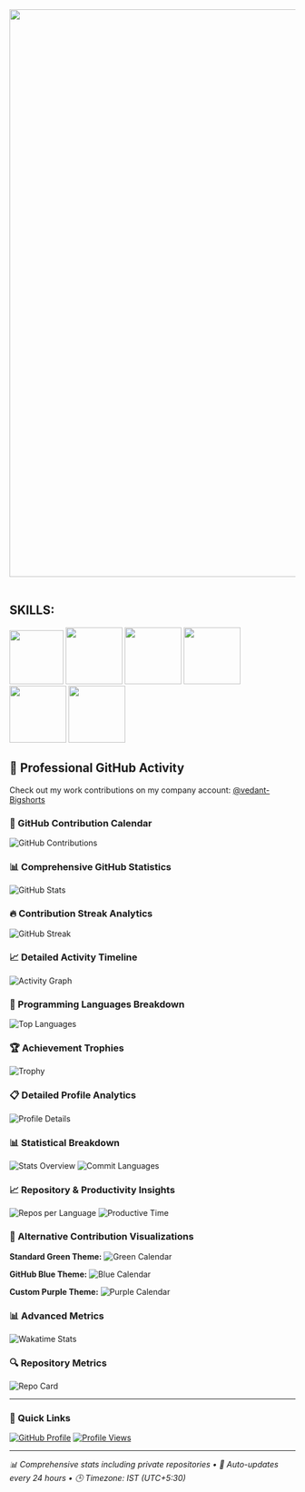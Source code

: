 <img src="https://user-images.githubusercontent.com/74038190/225813708-98b745f2-7d22-48cf-9150-083f1b00d6c9.gif" width="1000">
<br><br>

## SKILLS:
<div>
 <img src="https://github.com/vedant1101/vedant1101/assets/115668347/79016931-fc31-49e1-bc93-fe294991772f" height="95",width="100"> 
<img src="https://github.com/vedant1101/vedant1101/assets/115668347/bf0257b9-0243-4a5d-b559-3a3f8c88aec6" width="100">
<img src="https://github.com/vedant1101/vedant1101/assets/115668347/f9d2c96d-f101-43ad-854b-6822a51930fe" width="100">
  <img src="https://github.com/vedant1101/vedant1101/assets/115668347/0211dd59-c57a-4e4e-bd4a-0dec125ead60" width="100">  
  <img src="https://github.com/vedant1101/vedant1101/assets/115668347/e9fae745-356f-49ce-8261-d356d9bde4f0" width="100">
  <img src="https://github.com/vedant1101/vedant1101/assets/115668347/4663b93b-1355-4605-a6d9-688102627f71" width="100">
</div>

## 🏢 Professional GitHub Activity

Check out my work contributions on my company account: [@vedant-Bigshorts](https://github.com/vedant-Bigshorts)

### 📅 GitHub Contribution Calendar
![GitHub Contributions](https://ghchart.rshah.org/vedant-Bigshorts)

### 📊 Comprehensive GitHub Statistics
![GitHub Stats](https://github-readme-stats.vercel.app/api?username=vedant-Bigshorts&show_icons=true&theme=dark&count_private=true&include_all_commits=true&hide_border=true&bg_color=0d1117&title_color=c9d1d9&text_color=8b949e&icon_color=58a6ff)

### 🔥 Contribution Streak Analytics
![GitHub Streak](https://streak-stats.demolab.com/?user=vedant-Bigshorts&theme=dark&hide_border=true&background=0D1117&stroke=30363D&ring=58A6FF&fire=F85149&currStreakNum=C9D1D9&sideNums=8B949E&currStreakLabel=C9D1D9&sideLabels=8B949E&dates=8B949E)

### 📈 Detailed Activity Timeline
![Activity Graph](https://github-readme-activity-graph.vercel.app/graph?username=vedant-Bigshorts&bg_color=0d1117&color=c9d1d9&line=58a6ff&point=f85149&area=true&hide_border=true&custom_title=Annual%20Contribution%20Activity)

### 🎯 Programming Languages Breakdown
![Top Languages](https://github-readme-stats.vercel.app/api/top-langs/?username=vedant-Bigshorts&layout=compact&theme=dark&count_private=true&hide_border=true&bg_color=0d1117&title_color=c9d1d9&text_color=8b949e&langs_count=8)

### 🏆 Achievement Trophies
![Trophy](https://github-profile-trophy.vercel.app/?username=vedant-Bigshorts&theme=darkhub&no-frame=true&margin-w=15&column=4&rank=SECRET,SSS,SS,S,AAA,AA,A,B,C)

### 📋 Detailed Profile Analytics
![Profile Details](https://github-profile-summary-cards.vercel.app/api/cards/profile-details?username=vedant-Bigshorts&theme=github_dark)

### 📊 Statistical Breakdown
![Stats Overview](https://github-profile-summary-cards.vercel.app/api/cards/stats?username=vedant-Bigshorts&theme=github_dark) ![Commit Languages](https://github-profile-summary-cards.vercel.app/api/cards/most-commit-language?username=vedant-Bigshorts&theme=github_dark)

### 📈 Repository & Productivity Insights
![Repos per Language](https://github-profile-summary-cards.vercel.app/api/cards/repos-per-language?username=vedant-Bigshorts&theme=github_dark) ![Productive Time](https://github-profile-summary-cards.vercel.app/api/cards/productive-time?username=vedant-Bigshorts&theme=github_dark&utcOffset=5.5)

### 🎨 Alternative Contribution Visualizations
**Standard Green Theme:**
![Green Calendar](https://ghchart.rshah.org/39d353/vedant-Bigshorts)

**GitHub Blue Theme:**
![Blue Calendar](https://ghchart.rshah.org/0969da/vedant-Bigshorts)

**Custom Purple Theme:**
![Purple Calendar](https://ghchart.rshah.org/8b5cf6/vedant-Bigshorts)

### 📊 Advanced Metrics
![Wakatime Stats](https://github-readme-stats.vercel.app/api/wakatime?username=vedant-Bigshorts&theme=dark&hide_border=true&bg_color=0d1117)

### 🔍 Repository Metrics
![Repo Card](https://github-readme-stats.vercel.app/api/pin/?username=vedant-Bigshorts&repo=your-main-repo&theme=dark&hide_border=true&bg_color=0d1117)

---

### 📌 Quick Links
[![GitHub Profile](https://img.shields.io/badge/GitHub-vedant--Bigshorts-181717?style=for-the-badge&logo=github)](https://github.com/vedant-Bigshorts)
[![Profile Views](https://komarev.com/ghpvc/?username=vedant-Bigshorts&color=58a6ff&style=for-the-badge&label=Profile+Views)](https://github.com/vedant-Bigshorts)

---
*📊 Comprehensive stats including private repositories • 🔄 Auto-updates every 24 hours • 🕒 Timezone: IST (UTC+5:30)*
